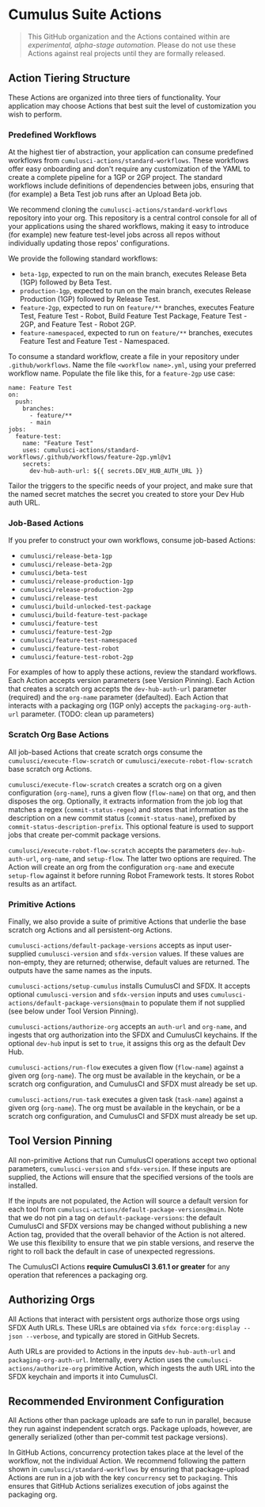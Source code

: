 # Cumulus Suite Actions

> This GitHub organization and the Actions contained within are _experimental, alpha-stage automation_. Please do not use these Actions against real projects until they are formally released.

## Action Tiering Structure

These Actions are organized into three tiers of functionality. Your application may choose Actions that best suit the level of customization you wish to perform.

### Predefined Workflows

At the highest tier of abstraction, your application can consume predefined workflows from `cumulusci-actions/standard-workflows`. These workflows offer easy onboarding and don't require any customization of the YAML to create a complete pipeline for a 1GP or 2GP project. The standard workflows include definitions of dependencies between jobs, ensuring that (for example) a Beta Test job runs after an Upload Beta job.

We recommend cloning the `cumulusci-actions/standard-workflows` repository into your org. This repository is a central control console for all of your applications using the shared workflows, making it easy to introduce (for example) new feature test-level jobs across all repos without individually updating those repos' configurations.

We provide the following standard workflows:

- `beta-1gp`, expected to run on the main branch, executes Release Beta (1GP) followed by Beta Test.
- `production-1gp`, expected to run on the main branch, executes Release Production (1GP) followed by Release Test.
- `feature-2gp`, expected to run on `feature/**` branches, executes Feature Test, Feature Test - Robot, Build Feature Test Package, Feature Test - 2GP, and Feature Test - Robot 2GP.
- `feature-namespaced`, expected to run on `feature/**` branches, executes Feature Test and Feature Test - Namespaced.

To consume a standard workflow, create a file in your repository under `.github/workflows`. Name the file `<workflow name>.yml`, using your preferred workflow name. Populate the file like this, for a `feature-2gp` use case:

```
name: Feature Test
on:
  push:
    branches:
      - feature/**
      - main
jobs:
  feature-test:
    name: "Feature Test"
    uses: cumulusci-actions/standard-workflows/.github/workflows/feature-2gp.yml@v1
    secrets:
      dev-hub-auth-url: ${{ secrets.DEV_HUB_AUTH_URL }}
```

Tailor the triggers to the specific needs of your project, and make sure that the named secret matches the secret you created to store your Dev Hub auth URL.

### Job-Based Actions

If you prefer to construct your own workflows, consume job-based Actions:

- `cumulusci/release-beta-1gp`
- `cumulusci/release-beta-2gp`
- `cumulusci/beta-test`
- `cumulusci/release-production-1gp`
- `cumulusci/release-production-2gp`
- `cumulusci/release-test`
- `cumulusci/build-unlocked-test-package`
- `cumulusci/build-feature-test-package`
- `cumulusci/feature-test`
- `cumulusci/feature-test-2gp`
- `cumulusci/feature-test-namespaced`
- `cumulusci/feature-test-robot`
- `cumulusci/feature-test-robot-2gp`

For examples of how to apply these actions, review the standard workflows. Each Action accepts version parameters (see Version Pinning). Each Action that creates a scratch org accepts the `dev-hub-auth-url` parameter (required) and the `org-name` parameter (defaulted). Each Action that interacts with a packaging org (1GP only) accepts the `packaging-org-auth-url` parameter. (TODO: clean up parameters)

### Scratch Org Base Actions

All job-based Actions that create scratch orgs consume the `cumulusci/execute-flow-scratch` or `cumulusci/execute-robot-flow-scratch` base scratch org Actions. 

`cumulusci/execute-flow-scratch` creates a scratch org on a given configuration (`org-name`), runs a given flow (`flow-name`) on that org, and then disposes the org. Optionally, it extracts information from the job log that matches a regex (`commit-status-regex`) and stores that information as the description on a new commit status (`commit-status-name`), prefixed by `commit-status-description-prefix`. This optional feature is used to support jobs that create per-commit package versions.

`cumulusci/execute-robot-flow-scratch` accepts the parameters `dev-hub-auth-url`, `org-name`, and `setup-flow`. The latter two options are required. The Action will create an org from the configuration `org-name` and execute `setup-flow` against it before running Robot Framework tests. It stores Robot results as an artifact.

### Primitive Actions

Finally, we also provide a suite of primitive Actions that underlie the base scratch org Actions and all persistent-org Actions.

`cumulusci-actions/default-package-versions` accepts as input user-supplied `cumulusci-version` and `sfdx-version` values. If these values are non-empty, they are returned; otherwise, default values are returned. The outputs have the same names as the inputs.

`cumulusci-actions/setup-cumulus` installs CumulusCI and SFDX. It accepts optional `cumulusci-version` and `sfdx-version` inputs and uses `cumulusci-actions/default-package-versions@main` to populate them if not supplied (see below under Tool Version Pinning).

`cumulusci-actions/authorize-org` accepts an `auth-url` and `org-name`, and ingests that org authorization into the SFDX and CumulusCI keychains. If the optional `dev-hub` input is set to `true`, it assigns this org as the default Dev Hub.

`cumulusci-actions/run-flow` executes a given flow (`flow-name`) against a given org (`org-name`). The org must be available in the keychain, or be a scratch org configuration, and CumulusCI and SFDX must already be set up.

`cumulusci-actions/run-task` executes a given task (`task-name`) against a given org (`org-name`). The org must be available in the keychain, or be a scratch org configuration, and CumulusCI and SFDX must already be set up.

## Tool Version Pinning

All non-primitive Actions that run CumulusCI operations accept two optional parameters, `cumulusci-version` and `sfdx-version`. If these inputs are supplied, the Actions will ensure that the specified versions of the tools are installed.

If the inputs are not populated, the Action will source a default version for each tool from `cumulusci-actions/default-package-versions@main`. Note that we do not pin a tag on `default-package-versions`: the default CumulusCI and SFDX versions may be changed without publishing a new Action tag, provided that the overall behavior of the Action is not altered. We use this flexibility to ensure that we pin stable versions, and reserve the right to roll back the default in case of unexpected regressions.

The CumulusCI Actions **require CumulusCI 3.61.1 or greater** for any operation that references a packaging org.

## Authorizing Orgs

All Actions that interact with persistent orgs authorize those orgs using SFDX Auth URLs. These URLs are obtained via `sfdx force:org:display --json --verbose`, and typically are stored in GitHub Secrets.

Auth URLs are provided to Actions in the inputs `dev-hub-auth-url` and `packaging-org-auth-url`. Internally, every Action uses the `cumulusci-actions/authorize-org` primitive Action, which ingests the auth URL into the SFDX keychain and imports it into CumulusCI.

## Recommended Environment Configuration

All Actions other than package uploads are safe to run in parallel, because they run against independent scratch orgs. Package uploads, however, are generally serialized (other than per-commit test package versions). 

In GitHub Actions, concurrency protection takes place at the level of the workflow, not the individual Action. We recommend following the pattern shown in `cumulusci/standard-workflows` by ensuring that package-upload Actions are run in a job with the key `concurrency` set to `packaging`. This ensures that GitHub Actions serializes execution of jobs against the packaging org.
